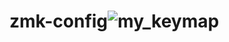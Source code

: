 # zmk-config![my_keymap](https://github.com/user-attachments/assets/68b63722-2d6c-48b6-8474-5617efae88a8)
